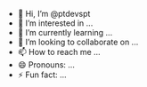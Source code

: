 - 👋 Hi, I’m @ptdevspt
- 👀 I’m interested in ...
- 🌱 I’m currently learning ...
- 💞️ I’m looking to collaborate on ...
- 📫 How to reach me ...
- 😄 Pronouns: ...
- ⚡ Fun fact: ...

<!---
ptdevspt/ptdevspt is a ✨ special ✨ repository because its `README.md` (this file) appears on your GitHub profile.
You can click the Preview link to take a look at your changes.
--->
